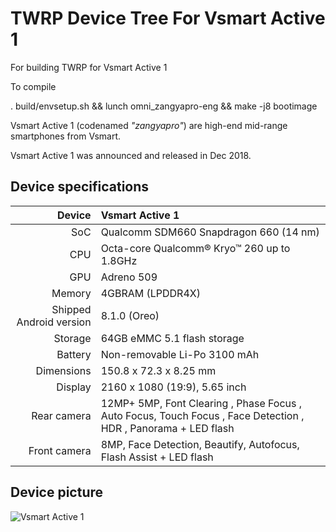 # TWRP Device Tree For Vsmart Active 1
For building TWRP for Vsmart Active 1

To compile

. build/envsetup.sh && lunch omni_zangyapro-eng && make -j8 bootimage

Vsmart Active 1 (codenamed _"zangyapro"_) are high-end mid-range smartphones from Vsmart.

Vsmart Active 1 was announced and released in Dec 2018.

## Device specifications

| Device       | Vsmart Active 1                            |
| -----------: | :---------------------------------------------- |
| SoC          | Qualcomm SDM660 Snapdragon 660  (14 nm)         |
| CPU          | Octa-core Qualcomm® Kryo™ 260 up to 1.8GHz      |
| GPU          | Adreno 509                                      |
| Memory       | 4GBRAM (LPDDR4X)                         |
| Shipped Android version | 8.1.0 (Oreo)                         |
| Storage      | 64GB eMMC 5.1 flash storage             |
| Battery      | Non-removable Li-Po 3100 mAh                    |
| Dimensions   | 150.8 x 72.3 x 8.25 mm                             |
| Display      | 2160 x 1080 (19:9), 5.65 inch                    |
| Rear camera  | 12MP+ 5MP, Font Clearing , Phase Focus , Auto Focus, Touch Focus , Face Detection , HDR , Panorama + LED flash                  |
| Front camera | 8MP, Face Detection, Beautify, Autofocus, Flash Assist + LED flash                 |

## Device picture

![Vsmart Active 1](https://cdn.tgdd.vn/Products/Images/42/196604/vsmart-active-1-white-400x460.png)
